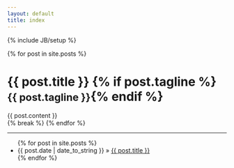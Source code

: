 ```yaml
---
layout: default
title: index
---
```

{% include JB/setup %}

{% for post in site.posts %}
<div class="page-header">
  <h1>{{ post.title }} {% if post.tagline %} <small>{{ post.tagline }}</small>{% endif %}</h1>
</div>

<div class="row-fluid">
  <div class="span12">
    {{ post.content }}
  </div>
</div>
{% break %}
{% endfor %}

<hr/>
<ul class="posts">
  {% for post in site.posts %}
    <li><span>{{ post.date | date_to_string }}</span> &raquo; <a href="{{ BASE_PATH }}{{ post.url }}">{{ post.title }}</a></li>
  {% endfor %}
</ul>